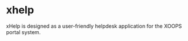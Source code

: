 xhelp
=====

xHelp is designed as a user-friendly helpdesk application for the XOOPS portal system. 
